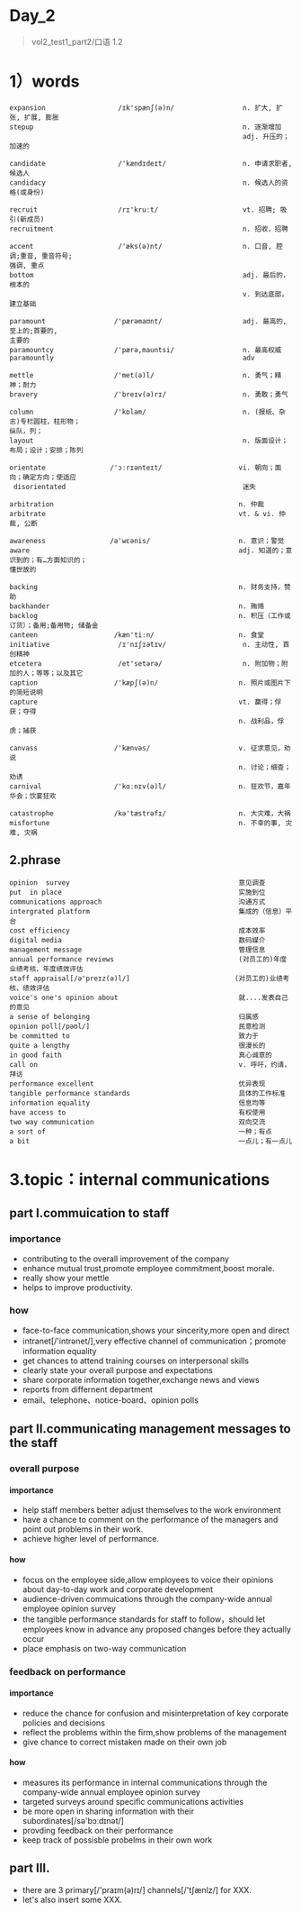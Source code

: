 # Day_2
> vol2_test1_part2/口语 1.2
# 1）words   
    expansion                  /ɪk'spænʃ(ə)n/                 n. 扩大, 扩张, 扩展, 膨胀
    stepup                                                    n. 逐渐增加
                                                              adj. 升压的；加速的

    candidate                  /'kændɪdeɪt/                   n. 申请求职者, 候选人
    candidacy                                                 n. 候选人的资格(或身份)

    recruit                    /rɪ'kruːt/                     vt. 招聘; 吸引(新成员)
    recruitment                                               n. 招收，招聘

    accent                     /'æks(ə)nt/                    n. 口音, 腔调;重音, 重音符号;
    强调, 重点
    bottom                                                    adj. 最后的，根本的 
                                                              v. 到达底部，建立基础
 
    paramount                 /'pærəmaʊnt/                    adj. 最高的, 至上的;首要的, 
    主要的
    paramountcy               /'pærə,mauntsi/                 n. 最高权威
    paramountly                                               adv

    mettle                    /'met(ə)l/                      n. 勇气；精神；耐力
    bravery                   /'breɪv(ə)rɪ/                   n. 勇敢；勇气

    column                    /'kɒləm/                        n. (报纸、杂志)专栏圆柱，柱形物；
    纵队，列；
    layout                                                    n. 版面设计；布局；设计；安排；陈列

    orientate                /'ɔːrɪənteɪt/                   vi. 朝向；面向；确定方向；使适应
     disorientated                                            迷失

    arbitration                                              n. 仲裁
    arbitrate                                                vt. & vi. 仲裁, 公断

    awareness                /ə'wɛənis/                      n. 意识；警觉
    aware                                                    adj. 知道的；意识到的；有…方面知识的；
    懂世故的

    backing                                                  n. 财务支持，赞助
    backhander                                               n. 贿赂
    backlog                                                  n. 积压（工作或订货）；备用;备用物; 储备金
    canteen                   /kæn'tiːn/                     n. 食堂
    initiative                 /ɪ'nɪʃɪətɪv/                   n. 主动性, 首创精神
    etcetera                   /et'setərə/                    n. 附加物；附加的人；等等；以及其它
    caption                   /'kæpʃ(ə)n/                    n. 照片或图片下的简短说明
    capture                                                  vt. 赢得；俘获；夺得
                                                             n. 战利品，俘虏；捕获

    canvass                   /'kænvəs/                      v. 征求意见，劝说
                                                             n. 讨论；细查；劝诱
    carnival                  /'kɑːnɪv(ə)l/                  n. 狂欢节，嘉年华会；饮宴狂欢

    catastrophe               /kə'tæstrəfɪ/                  n. 大灾难，大祸
    misfortune                                               n. 不幸的事, 灾难, 灾祸

## 2.phrase
    opinion  survey                                          意见调查
    put  in place                                            实施到位
    communications approach                                  沟通方式
    intergrated platform                                     集成的（信息）平台
    cost efficiency                                          成本效率
    digital media                                            数码媒介
    management message                                       管理信息
    annual performance reviews                               (对员工的)年度业绩考核、年度绩效评估
    staff appraisal[/ə'preɪz(ə)l/]                          (对员工的)业绩考核、绩效评估
    voice's one's opinion about                              就....发表自己的意见
    a sense of belonging                                     归属感
    opinion poll[/pəʊl/]                                     民意检测
    be committed to                                          致力于
    quite a lengthy                                          很漫长的
    in good faith                                            真心诚意的
    call on                                                  v. 呼吁，约请，拜访
    performance excellent                                    优异表现
    tangible performance standards                           具体的工作标准
    information equality                                     信息均等
    have access to                                           有权使用
    two way communication                                    双向交流
    a sort of                                                一种；有点
    a bit                                                    一点儿；有一点儿

# 3.topic：internal communications
## part I.commuication to staff
### importance
- contributing to the overall improvement of the company
- enhance mutual trust,promote employee commitment,boost morale.
- really show your mettle
- helps to improve productivity.

### how
- face-to-face communication,shows your sincerity,more open and direct
- intranet[/'intrənet/],very effective channel of communication；promote information equality
- get chances to attend training courses on interpersonal skills
- clearly state your overall purpose and expectations 
- share corporate information together,exchange news and views
- reports from differnent department
- email、telephone、notice-board、opinion polls

## part II.communicating management messages to the staff
### overall purpose
#### importance
- help staff members better adjust themselves to the work environment
- have a chance to comment on the performance of the managers and point out
problems in their work.
- achieve higher level of performance.

#### how
- focus on the employee side,allow employees to voice their opinions about 
day-to-day work and corporate development
- audience-driven commuications through the company-wide annual employee opinion survey
- the tangible performance standards for staff to follow，should let employees know in advance any proposed changes before they
actually occur 
- place emphasis on two-way communication

### feedback on performance
#### importance
- reduce the chance for confusion and misinterpretation of key corporate 
policies and decisions
- reflect the problems within the firm,show problems of the management
- give chance to correct mistaken made on their own job

#### how
- measures its performance in internal communications through the company-wide
annual employee opinion survey
- targeted surveys around specific communications activities
- be more open in sharing information with their subordinates[/sə'bɔːdɪnət/]
- provding feedback on their performance
- keep track of possisble probelms in their own work

## part III.
- there are 3 primary[/'praɪm(ə)rɪ/] channels[/'tʃænlz/] for XXX.
- let's also insert some XXX.








